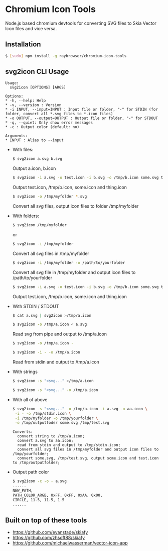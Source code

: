 # Chromium Icon Tools

Node.js based chromium devtools for converting SVG files to Skia Vector Icon files and vice versa.

## Installation

```sh
$ [sudo] npm install -g raybrowser/chromium-icon-tools
```

## svg2icon CLI Usage

```
Usage:
  svg2icon [OPTIONS] [ARGS]

Options:
* -h, --help: Help
* -v, --version : Version
* -i INPUT, --input=INPUT : Input file or folder, "-" for STDIN (for folder, convert all *.svg files to *.icon files)
* -o OUTPUT, --output=OUTPUT : Output file or folder, "-" for STDOUT
* -q, --quiet: Only show error messages
* -c : Output color (default: no)

Arguments:
* INPUT : Alias to --input
```

- With files:

  ```sh
  $ svg2icon a.svg b.svg
  ```

  Output a.icon, b.icon

  ```sh
  $ svg2icon -i a.svg -o test.icon -i b.svg -o /tmp/b.icon some.svg thing.svg
  ```

  Output test.icon, /tmp/b.icon, some.icon and thing.icon

  ```sh
  $ svg2icon -o /tmp/myfolder *.svg
  ```

  Convert all svg files, output icon files to folder /tmp/myfolder

- With folders:

  ```sh
  $ svg2icon /tmp/myfolder
  ```

  or

  ```sh
  $ svg2icon -i /tmp/myfolder
  ```

  Convert all svg files in /tmp/myfolder

  ```sh
  $ svg2icon -i /tmp/myfolder -o /path/to/yourfolder
  ```

  Convert all svg file in /tmp/myfolder and output icon files to /path/to/yourfolder

  ```sh
  $ svg2icon -i a.svg -o test.icon -i b.svg -o /tmp/b.icon some.svg thing.svg
  ```

  Output test.icon, /tmp/b.icon, some.icon and thing.icon

- With STDIN / STDOUT

  ```sh
  $ cat a.svg | svg2icon >/tmp/a.icon
  ```

  ```sh
  $ svg2icon -o /tmp/a.icon < a.svg
  ```

  Read svg from pipe and output to /tmp/a.icon

  ```sh
  $ svg2icon -o /tmp/a.icon -
  ```

  ```sh
  $ svg2icon -i - -o /tmp/a.icon
  ```

  Read from stdin and output to /tmp/a.icon

- With strings

  ```sh
  $ svg2icon -s "<svg..." >/tmp/a.icon
  ```

  ```sh
  $ svg2icon -s "<svg..." -o /tmp/a.icon
  ```

- With all of above

  ```sh
  $ svg2icon -s "<svg..." -o /tmp/a.icon -i a.svg -o aa.icon \
   -i - -o /tmp/stdin.icon \
   -i /tmp/myfolder -o /tmp/yourfolder \
   -o /tmp/outputfoder some.svg /tmp/test.svg
  ```

  ```
  Converts:
    convert string to /tmp/a.icon;
    convert a.svg to aa.icon;
    read from stdin and output to /tmp/stdin.icon;
    convert all svg files in /tmp/myfolder and output icon files to /tmp/yourfolder;
    convert some.svg, /tmp/test.svg, output some.icon and test.icon to /tmp/outputfolder;
  ```

- Output path color

  ```sh
  $ svg2icon -c -o - a.svg
  ......
  NEW_PATH,
  PATH_COLOR_ARGB, 0xFF, 0xFF, 0xAA, 0x00,
  CIRCLE, 11.5, 11.5, 1.5
  ......
  ```

## Built on top of these tools

- https://github.com/evanstade/skiafy
- https://github.com/zhsoft88/skiafy
- https://github.com/michaelwasserman/vector-icon-app
